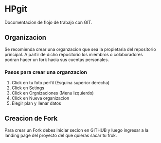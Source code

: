 # HPgit
Docomentacion de flojo de trabajo con GIT. 

## Organizacion

Se recomienda crear una organzacion que sea la propietaria del repositorio principal. A partir de dicho repositorio los miembros o colaboradores podran hacer un fork hacia sus cuentas personales.

### Pasos para crear una organzacion

1. Click en tu foto perfil (Esquina superior derecha)
2. Click en Setings
3. Click en Orgnizaciones (Menu Izquierdo)
4. Click en Nueva organizacion
5. Elegir plan y llenar datos

## Creacion de Fork

Para crear un Fork debes iniciar secion en GITHUB y luego ingresar a la landing page del proyecto del que quieras sacar tu frok.